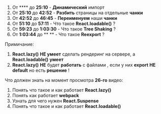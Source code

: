 1) От **** до **25:10** - **Динамический** импорт
2) От **25:10** до **42:52** - **Разбить** страницы на отдельные **чанки**
3) От **42:52** до **46:45** - **Переименуем** наши **чанки** 
4) От **51:10** до **57:11** - Что такое **React.loadable()** ?
5) От **59:23** до **1:03:30** -  Что такое **Tree Shaking** ?
6) От **1:03:44** до ** ** - Что такое **Reexport** ?



Примичание: 
1) **React.lazy()** **НЕ умеет** сделать рендеринг на сервере, а **React.loadable()** **умеет**
2) **React.lazy()** **НЕ** будет **работать** с файлами , если у них **export** **НЕ** **default** но есть **решение** !

Что должен знать на момент просмотра **26-го** видео:
1) Понять что такое и как работает **React.lazy()**
2) Понять как работает **webpack** 
3) Узнать для чего нужен **React.Suspense**
4) Понять что такое и как работает **React.loadable()**